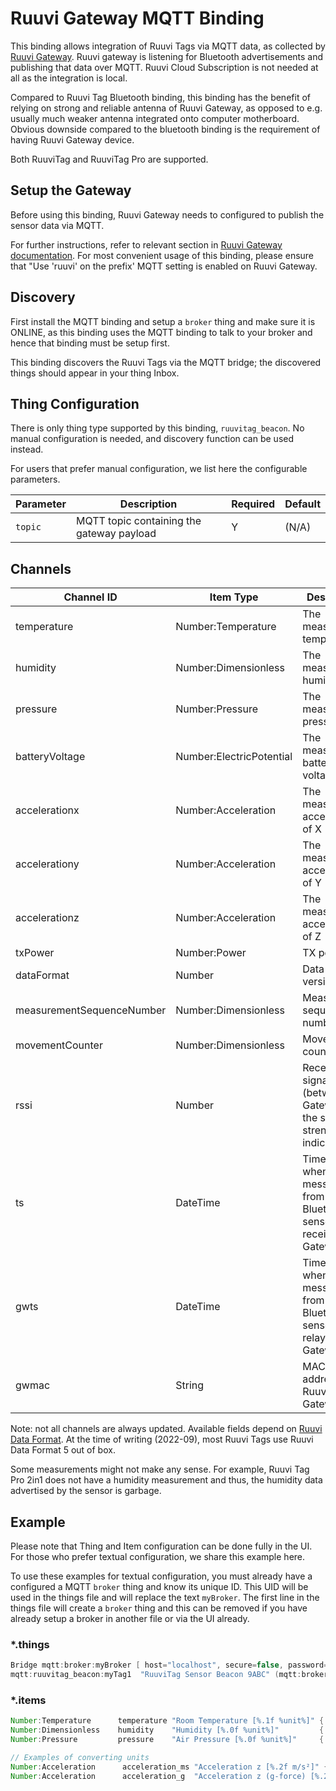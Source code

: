 # Ruuvi Gateway MQTT Binding

This binding allows integration of Ruuvi Tags via MQTT data, as collected by [Ruuvi Gateway](https://ruuvi.com/gateway/).
Ruuvi gateway is listening for Bluetooth advertisements and publishing that data over MQTT.
Ruuvi Cloud Subscription is not needed at all as the integration is local.

Compared to Ruuvi Tag Bluetooth binding, this binding has the benefit of relying on strong and reliable antenna of Ruuvi Gateway, as opposed to e.g. usually much weaker antenna integrated onto computer motherboard.
Obvious downside compared to the bluetooth binding is the requirement of having Ruuvi Gateway device.

Both RuuviTag and RuuviTag Pro are supported.

## Setup the Gateway

Before using this binding, Ruuvi Gateway needs to configured to publish the sensor data via MQTT.

For further instructions, refer to relevant section in [Ruuvi Gateway documentation](https://ruuvi.com/gateway-config/).
For most convenient usage of this binding, please ensure that "Use 'ruuvi' on the prefix' MQTT setting is enabled on Ruuvi Gateway.

## Discovery

First install the MQTT binding and setup a `broker` thing and make sure it is ONLINE, as this binding uses the MQTT binding to talk to your broker and hence that binding must be setup first.

This binding discovers the Ruuvi Tags via the MQTT bridge; the discovered things should appear in your thing Inbox.

## Thing Configuration

There is only thing type supported by this binding, `ruuvitag_beacon`.
No manual configuration is needed, and discovery function can be used instead.

For users that prefer manual configuration, we list here the configurable parameters.

| Parameter |                Description                | Required | Default |
|-----------|-------------------------------------------|----------|---------|
| `topic`   | MQTT topic containing the gateway payload | Y        | (N/A)   |

## Channels

|        Channel ID         |        Item Type         |                               Description                                |
|---------------------------|--------------------------|--------------------------------------------------------------------------|
| temperature               | Number:Temperature       | The measured temperature                                                 |
| humidity                  | Number:Dimensionless     | The measured humidity                                                    |
| pressure                  | Number:Pressure          | The measured air pressure                                                |
| batteryVoltage            | Number:ElectricPotential | The measured battery voltage                                             |
| accelerationx             | Number:Acceleration      | The measured acceleration of X                                           |
| accelerationy             | Number:Acceleration      | The measured acceleration of Y                                           |
| accelerationz             | Number:Acceleration      | The measured acceleration of Z                                           |
| txPower                   | Number:Power             | TX power                                                                 |
| dataFormat                | Number                   | Data format version                                                      |
| measurementSequenceNumber | Number:Dimensionless     | Measurement sequence number                                              |
| movementCounter           | Number:Dimensionless     | Movement counter                                                         |
| rssi                      | Number                   | Received signal (between the Gateway and the sensor) strength indicator  |
| ts                        | DateTime                 | Timestamp when the message from Bluetooth-sensor was received by Gateway |
| gwts                      | DateTime                 | Timestamp when the message from Bluetooth-sensor was relayed by Gateway  |
| gwmac                     | String                   | MAC-address of Ruuvi Gateway                                             |

Note: not all channels are always updated.
Available fields depend on [Ruuvi Data Format](https://github.com/ruuvi/ruuvi-sensor-protocols).
At the time of writing (2022-09), most Ruuvi Tags use Ruuvi Data Format 5 out of box.

Some measurements might not make any sense.
For example, Ruuvi Tag Pro 2in1 does not have a humidity measurement and thus, the humidity data advertised by the sensor is garbage.

## Example

Please note that Thing and Item configuration can be done fully in the UI.
For those who prefer textual configuration, we share this example here.

To use these examples for textual configuration, you must already have a configured a MQTT `broker` thing and know its unique ID.
This UID will be used in the things file and will replace the text `myBroker`.
The first line in the things file will create a `broker` thing and this can be removed if you have already setup a broker in another file or via the UI already.

### *.things

```java
Bridge mqtt:broker:myBroker [ host="localhost", secure=false, password="*******", qos=1, username="user"]
mqtt:ruuvitag_beacon:myTag1  "RuuviTag Sensor Beacon 9ABC" (mqtt:broker:myBroker) [ topic="ruuvi/mygw/DE:AD:BE:EF:AA:01" ]
```

### *.items

```java
Number:Temperature      temperature "Room Temperature [%.1f %unit%]" { channel="mqtt:ruuvitag_beacon:myTag1:temperature" }
Number:Dimensionless    humidity    "Humidity [%.0f %unit%]"         { channel="mqtt:ruuvitag_beacon:myTag1:humidity" }
Number:Pressure         pressure    "Air Pressure [%.0f %unit%]"     { channel="mqtt:ruuvitag_beacon:myTag1:pressure" }

// Examples of converting units
Number:Acceleration      acceleration_ms "Acceleration z [%.2f m/s²]" { channel="mqtt:ruuvitag_beacon:myTag1:accelerationz" }
Number:Acceleration      acceleration_g  "Acceleration z (g-force) [%.2f gₙ]" { channel="mqtt:ruuvitag_beacon:myTag1:accelerationz" }
```

